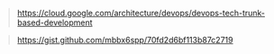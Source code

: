 


> https://cloud.google.com/architecture/devops/devops-tech-trunk-based-development

> https://gist.github.com/mbbx6spp/70fd2d6bf113b87c2719
<!--stackedit_data:
eyJoaXN0b3J5IjpbLTc3MTYzNDMwOSwtMTEwODUyMTk5OF19
-->